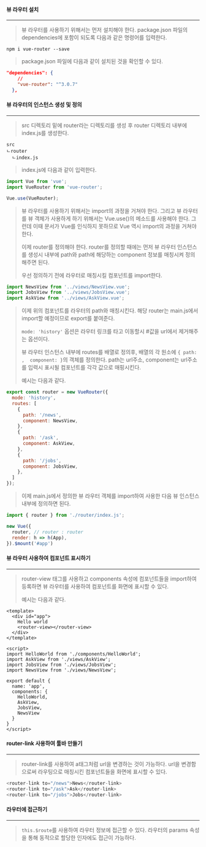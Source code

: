 #### 뷰 라우터 설치

------

> 뷰 라우터를 사용하기 위해서는 먼저 설치해야 한다. package.json 파일의dependencies에 포함이 되도록 다음과 같은 명령어를 입력한다.

```
npm i vue-router --save
```

> package.json 파일에 다음과 같이 설치된 것을 확인할 수 있다.

```json
"dependencies": {
    //
    "vue-router": "^3.0.7"
  },
```





#### 뷰 라우터의 인스턴스 생성 및 정의

------

> src 디렉토리 밑에 router라는 디렉토리를 생성 후 router 디렉토리 내부에 index.js를 생성한다. 

```
src
ㄴrouter
  ㄴindex.js
```

> index.js에 다음과 같이 입력한다.

```javascript
import Vue from 'vue';
import VueRouter from 'vue-router';

Vue.use(VueRouter);
```



> 뷰 라우터를 사용하기 위해서는 import의 과정을 거쳐야 한다. 그리고 뷰 라우터를 뷰 객체가 사용하게 하기 위해서는 Vue.use()의 메소드를 사용해야 한다. 그런데 이때 문서가 Vue를 인식하지 못하므로 Vue 역시 import의 과정을 거쳐야 한다.
>
> 이제 router를 정의해야 한다. router를 정의할 때에는 먼저 뷰 라우터 인스턴스를 생성시 내부에 path와 path에 해당하는 component 정보를 매칭시켜 정의해주면 된다. 
>
> 우선 정의하기 전에 라우터로 매칭시킬 컴포넌트를 import한다.

```javascript
import NewsView from '../views/NewsView.vue';
import JobsView from '../views/JobsView.vue';
import AskView from '../views/AskView.vue';
```



> 이제 위의 컴포넌트를 라우터의 path와 매칭시킨다. 해당 router는 main.js에서 import할 예정이므로 export를 붙여준다. 
>
> `mode: 'history'` 옵션은 라우터 링크를 타고 이동할시 #값을 url에서 제거해주는 옵션이다.
>
> 뷰 라우터 인스턴스 내부에 routes를 배열로 정의후, 배열의 각 원소에 `{ path:  ,  component: }`의 객체를 정의한다. path는 url주소, component는 url주소를 입력시 표시될 컴포넌트를 각각 값으로 매핑시킨다.
>
> 예시는 다음과 같다.

```javascript
export const router = new VueRouter({
  mode: 'history',
  routes: [
    { 
      path: '/news',
      component: NewsView,
    },
    {
      path: '/ask',
      component: AskView,
    },
    {
      path: '/jobs',
      component: JobsView,
    },
  ]
});
```



> 이제 main.js에서 정의한 뷰 라우터 객체를 import하여 사용한 다음 뷰 인스턴스 내부에 정의하면 된다.

```javascript
import { router } from './router/index.js';

new Vue({
  router, // router : router
  render: h => h(App),
}).$mount('#app')
```





#### 뷰 라우터 사용하여 컴포넌트 표시하기

------

> router-view 태그를 사용하고 components 속성에 컴포넌트들을 import하여 등록하면 뷰 라우터를 사용하여 컴포넌트를 화면에 표시할 수 있다.
>
> 예시는 다음과 같다.

```vue
<template>
  <div id="app">
    Hello world
    <router-view></router-view>
  </div>
</template>

<script>
import HelloWorld from './components/HelloWorld';
import AskView from './views/AskView';
import JobsView from './views/JobsView';
import NewsView from './views/NewsView';

export default {
  name: 'app',
  components: {
    HelloWorld,
    AskView,
    JobsView,
    NewsView
  }
}
</script>
```





#### router-link 사용하여 툴바 만들기

------

> router-link를 사용하여 a태그처럼 url을 변경하는 것이 가능하다. url을 변경함으로써 라우팅으로 매칭시킨 컴포넌트들을 화면에 표시할 수 있다.

```javascript
<router-link to="/news">News</router-link>
<router-link to="/ask">Ask</router-link>
<router-link to="/jobs">Jobs</router-link>
```





#### 라우터에 접근하기

------

> `this.$route`를 사용하여 라우터 정보에 접근할 수 있다. 라우터의 params 속성을 통해 동적으로 할당한 인자에도 접근이 가능하다.

